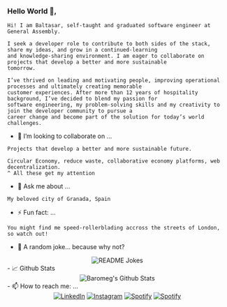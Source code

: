 ### Hello World 👋,
```
Hi! I am Baltasar, self-taught and graduated software engineer at General Assembly.

I seek a developer role to contribute to both sides of the stack, share my ideas, and grow in a continued-learning 
and knowledge-sharing environment. I am eager to collaborate on projects that develop a better and more sustainable 
tomorrow.

I’ve thrived on leading and motivating people, improving operational processes and ultimately creating memorable 
customer experiences. After more than 12 years of hospitality background, I’ve decided to blend my passion for 
software engineering, my problem-solving skills and my creativity to join the developer community to pursue a 
career change and become part of the solution for today’s world challenges.

```
- 👯 I’m looking to collaborate on ...
```
Projects that develop a better and more sustainable future.

Circular Economy, reduce waste, collaborative economy platforms, web decentralization. 
^ All these get my attention
```
- 💬 Ask me about ...
```
My beloved city of Granada, Spain
```
- ⚡ Fun fact: ...
```
You might find me speed-rollerblading accross the streets of London, so watch out!
```
- 🤪 A random joke... because why not?
<div align="center">
<img align="center" src="https://readme-jokes.vercel.app/api" alt="README Jokes"></a>
</div>
- 📈 Github Stats
<div align="center">
<img align="center" src="https://github-readme-stats.vercel.app/api?username=Baromeg&include_all_commits=true&count_private=true&show_icons=true&line_height=20&title_color=7A7ADB&icon_color=2234AE&text_color=D3D3D3&bg_color=0,000000,130F40" alt="Baromeg's Github Stats">
</div>
- 📫 How to reach me: ...
<div align="center">
<a href="https://www.linkedin.com/in/baltasar-romero" target="_blank"><img src="https://img.shields.io/badge/LinkedIn-%230077B5.svg?&style=flat-square&logo=linkedin&logoColor=white" alt="LinkedIn"></a>
<a href="https://www.instagram.com/baromeg" target="_blank"><img src="https://img.shields.io/badge/Instagram-%23E4405F.svg?&style=flat-square&logo=instagram&logoColor=white" alt="Instagram"></a>
<a href="https://open.spotify.com/user/baromeg?si=tGnvMcPEQAuDVbGdD-kKMg" target="_blank"><img src="https://img.shields.io/badge/Spotify-%231ED760.svg?&style=flat-square&logo=spotify&logoColor=white" alt="Spotify"></a>
<a href="https://baltasar.tech" target="_blank"><img src="https://img.shields.io/badge/Chrome-%23FC8621.svg?&style=flat-square&logo=google%20chrome&logoColor=white" alt="Spotify"></a>
</div>

